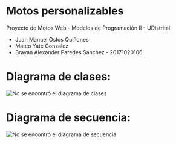 # Motos personalizables
Proyecto de Motos Web - Modelos de Programación II - UDistrital

* Juan Manuel Ostos Quiñones
* Mateo Yate Gonzalez
* Brayan Alexander Paredes Sánchez - 20171020106

# Diagrama de clases:

![No se encontró el diagrama de clases](https://github.com/mateoyateg/MotosMPII/blob/master/Diagrama%20de%20Clases%20UML.png)

# Diagrama de secuencia:

![No se encontró el diagrama de secuencia](https://github.com/mateoyateg/MotosMPII/blob/master/Diagrama%20de%20Secuencia%20UML.png)
